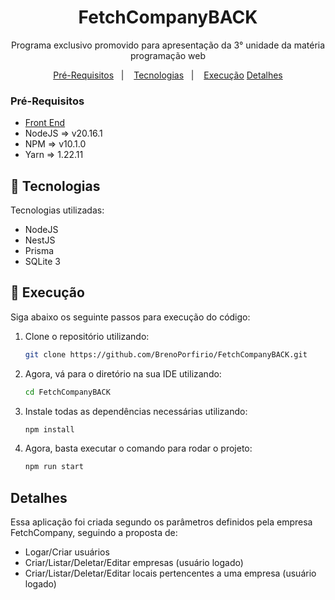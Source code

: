 <h1 align="center"> FetchCompanyBACK </h1>

<p align="center">
Programa exclusivo promovido para apresentação da 3° unidade da matéria programação web
</p>

<p align="center">
  <a href="#-pré-requisitos">Pré-Requisitos</a>&nbsp;&nbsp;&nbsp;|&nbsp;&nbsp;&nbsp;
  <a href="#-tecnologias">Tecnologias</a>&nbsp;&nbsp;&nbsp;|&nbsp;&nbsp;&nbsp;
  <a href="#memo-execução">Execução</a>
  <a href="#detalhes">Detalhes</a>
</p>

### Pré-Requisitos

- [Front End](https://github.com/BrenoPorfirio/FetchCompany.git)
- NodeJS => v20.16.1
- NPM => v10.1.0
- Yarn => 1.22.11

## 🚀 Tecnologias

Tecnologias utilizadas:
- NodeJS
- NestJS
- Prisma
- SQLite 3

## :memo: Execução

Siga abaixo os seguinte passos para execução do código:

1. Clone o repositório utilizando:
    ```bash
    git clone https://github.com/BrenoPorfirio/FetchCompanyBACK.git
    ```

2. Agora, vá para o diretório na sua IDE utilizando:
    ```bash
    cd FetchCompanyBACK
    ```

3. Instale todas as dependências necessárias utilizando:
    ```bash
    npm install 
    ```
5. Agora, basta executar o comando para rodar o projeto:
    ```bash
    npm run start
    ```

## Detalhes

Essa aplicação foi criada segundo os parâmetros definidos pela empresa FetchCompany,
seguindo a proposta de:
- Logar/Criar usuários
- Criar/Listar/Deletar/Editar empresas (usuário logado)
- Criar/Listar/Deletar/Editar locais pertencentes a uma
empresa (usuário logado)

